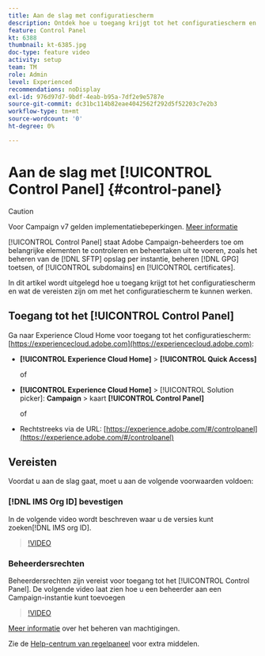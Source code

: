 ```yaml
---
title: Aan de slag met configuratiescherm
description: Ontdek hoe u toegang krijgt tot het configuratiescherm en wat de vereisten zijn om met het configuratiescherm te kunnen werken.
feature: Control Panel
kt: 6388
thumbnail: kt-6385.jpg
doc-type: feature video
activity: setup
team: TM
role: Admin
level: Experienced
recommendations: noDisplay
exl-id: 976d97d7-9bdf-4eab-b95a-7df2e9e5787e
source-git-commit: dc31bc114b82eae4042562f292d5f52203c7e2b3
workflow-type: tm+mt
source-wordcount: '0'
ht-degree: 0%

---
```


# Aan de slag met [!UICONTROL Control Panel] {#control-panel}

>[!CAUTION]
> Voor Campaign v7 gelden implementatiebeperkingen. [Meer informatie](https://experienceleague.adobe.com/docs/control-panel/using/faq.html?lang=en#v7-restrictions)

[!UICONTROL Control Panel] staat Adobe Campaign-beheerders toe om belangrijke elementen te controleren en beheertaken uit te voeren, zoals het beheren van de [!DNL SFTP] opslag per instantie, beheren [!DNL GPG] toetsen, of [!UICONTROL subdomains] en [!UICONTROL certificates].

In dit artikel wordt uitgelegd hoe u toegang krijgt tot het configuratiescherm en wat de vereisten zijn om met het configuratiescherm te kunnen werken.

## Toegang tot het [!UICONTROL Control Panel]

Ga naar Experience Cloud Home voor toegang tot het configuratiescherm: [https://experiencecloud.adobe.com](https://experiencecloud.adobe.com):

* **[!UICONTROL Experience Cloud Home]** > **[!UICONTROL Quick Access]**

   of
* **[!UICONTROL Experience Cloud Home]**  > [!UICONTROL Solution picker]: **Campaign** > kaart **[!UICONTROL Control Panel]**

   of

* Rechtstreeks via de URL: [https://experience.adobe.com/#/controlpanel](https://experience.adobe.com/#/controlpanel)

## Vereisten

Voordat u aan de slag gaat, moet u aan de volgende voorwaarden voldoen:

### [!DNL IMS Org ID] bevestigen

In de volgende video wordt beschreven waar u de versies kunt zoeken[!DNL IMS org ID].

>[!VIDEO](https://video.tv.adobe.com/v/27183?quality=12)

### Beheerdersrechten

Beheerdersrechten zijn vereist voor toegang tot het [!UICONTROL Control Panel].
De volgende video laat zien hoe u een beheerder aan een Campaign-instantie kunt toevoegen

>[!VIDEO](https://video.tv.adobe.com/v/27147?quality=12)

[Meer informatie](https://experienceleague.adobe.com/docs/control-panel/using/discover-control-panel/managing-permissions.html?lang=nl#discover-control-panel) over het beheren van machtigingen.

Zie de [Help-centrum van regelpaneel](https://experienceleague.adobe.com/docs/control-panel/using/control-panel-home.html?lang=nl) voor extra middelen.
